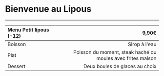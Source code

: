 # Bienvenue au Lipous

---

| Menu Petit lipous (-12) |                                                            9,90€ |
| :---------------------- | ---------------------------------------------------------------: |
| Boisson                 |                                                    Sirop à l'eau |
| Plat                    | Poisson du moment,   steak haché ou moules    avec frites maison |
| Dessert                 |                                   Deux boules de glaces au choix |

